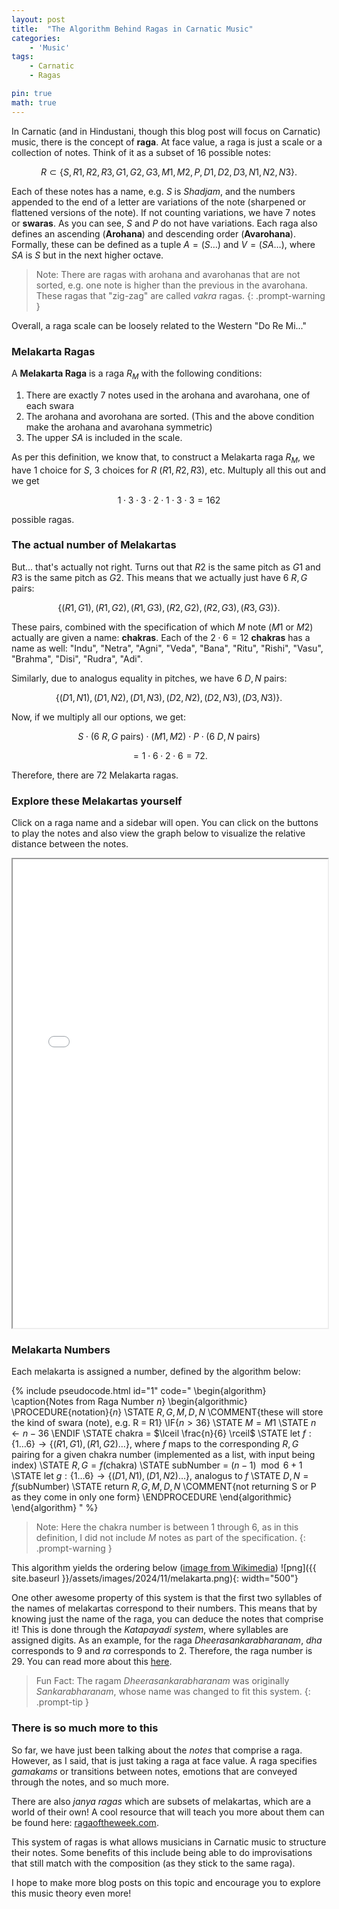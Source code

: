 ```yaml
---
layout: post
title:  "The Algorithm Behind Ragas in Carnatic Music"
categories:
    - 'Music'
tags:
    - Carnatic
    - Ragas

pin: true
math: true
---
```


In Carnatic (and in Hindustani, though this blog post will focus on Carnatic) music, there is the concept of **raga**.  At face value, a raga is just a scale or a collection of notes.  Think of it as a subset of 16 possible notes:

$$R \subset \{S, R1, R2, R3, G1, G2, G3, M1, M2, P, D1, D2, D3, N1, N2, N3\}.$$

Each of these notes has a name, e.g. $S$ is *Shadjam*, and the numbers appended to the end of a letter are variations of the note (sharpened or flattened versions of the note).  If not counting variations, we have $7$ notes or **swaras**.  As you can see, $S$ and $P$ do not have variations.  Each raga also defines an ascending (**Arohana**) and descending order (**Avarohana**).  Formally, these can be defined as a tuple $A = (S\dots)$ and $V = (SA\dots),$ where $SA$ is $S$ but in the next higher octave.

> Note: There are ragas with arohana and avarohanas that are not sorted, e.g. one note is higher than the previous in the avarohana.  These ragas that "zig-zag" are called *vakra* ragas.
{: .prompt-warning }

Overall, a raga scale can be loosely related to the Western "Do Re Mi..."

### Melakarta Ragas

A **Melakarta Raga** is a raga $R_{M}$ with the following conditions:
1. There are exactly $7$ notes used in the arohana and avarohana, one of each swara
2. The arohana and avorohana are sorted. (This and the above condition make the arohana and avarohana symmetric)
3. The upper $SA$ is included in the scale.

As per this definition, we know that, to construct a Melakarta raga $R_{M},$ we have $1$ choice for $S$, $3$ choices for $R$ ($R1, R2, R3$), etc.  Multuply all this out and we get

$$ 1 \cdot 3 \cdot 3 \cdot 2 \cdot 1 \cdot 3 \cdot 3 = 162 $$

possible ragas.  

### The actual number of Melakartas

But... that's actually not right.  Turns out that $R2$ is the same pitch as $G1$ and $R3$ is the same pitch as $G2$.  This means that we actually just have $6$ $R, G$ pairs: 

$$\{(R1, G1), (R1, G2), (R1, G3), (R2, G2), (R2, G3), (R3, G3)\}.$$

These pairs, combined with the specification of which $M$ note ($M1$ or $M2$) actually are given a name: **chakras**.  Each of the $2 \cdot 6 = 12$ **chakras** has a name as well: "Indu", "Netra", "Agni", "Veda", "Bana", "Ritu", "Rishi", "Vasu", "Brahma", "Disi", "Rudra", "Adi". 

Similarly, due to analogus equality in pitches, we have $6$ $D, N$ pairs:

$$\{(D1,N1),(D1,N2),(D1,N3),(D2,N2),(D2,N3),(D3,N3)\}.$$

Now, if we multiply all our options, we get:

$$ S \cdot (\text{6 $R, G$ pairs}) \cdot (M1, M2) \cdot P \cdot (\text{6 $D, N$ pairs}) $$

$$ = 1 \cdot 6 \cdot 2 \cdot 6 = 72.$$

Therefore, there are $72$ Melakarta ragas.

### Explore these Melakartas yourself

Click on a raga name and a sidebar will open.  You can click on the buttons to play the notes and also view the graph below to visualize the relative distance between the notes.

<iframe src="{{ site.baseurl }}/assets/files/raga/raga.html" title="Raga Interactive" style="width: 100%; height: 750px;"></iframe>

### Melakarta Numbers

Each melakarta is assigned a number, defined by the algorithm below:

{% include pseudocode.html id="1" code="
\begin{algorithm}
\caption{Notes from Raga Number $n$}
\begin{algorithmic}
\PROCEDURE{notation}{$n$}
    \STATE $R, G, M, D, N$ \COMMENT{these will store the kind of swara (note), e.g. R = R1}
    \IF{$n > 36$}
        \STATE $M = M1$
        \STATE $n \leftarrow n - 36$ 
    \ENDIF
    \STATE chakra = $\lceil \frac{n}{6} \rceil$
    \STATE let $f: \{1\dots6\} \rightarrow \{(R1, G1), (R1, G2)\dots\}$, where $f$ maps to the corresponding $R, G$ pairing for a given chakra number (implemented as a list, with input being index)
    \STATE $R, G = f(\text{chakra})$
    \STATE subNumber = $(n - 1) \mod 6 + 1$
    \STATE let $g: \{1\dots6\} \rightarrow \{(D1, N1), (D1, N2)\dots\}$, analogus to $f$
    \STATE $D, N = f(\text{subNumber})$
    \STATE return $R, G, M, D, N$ \COMMENT{not returning S or P as they come in only one form}
\ENDPROCEDURE
\end{algorithmic}
\end{algorithm}
" %}

> Note: Here the chakra number is between 1 through 6, as in this definition, I did not include $M$ notes as part of the specification.
{: .prompt-warning }

This algorithm yields the ordering below ([image from Wikimedia](https://commons.wikimedia.org/wiki/Melakarta_ragams#/media/File:Melakarta.katapayadi.sankhya.72.png))
![png]({{ site.baseurl }}/assets/images/2024/11/melakarta.png){: width="500"}

One other awesome property of this system is that the first two syllables of the names of melakartas correspond to their numbers.  This means that by knowing just the name of the raga, you can deduce the notes that comprise it!  This is done through the *Katapayadi system*, where syllables are assigned digits.  As an example, for the raga *Dheerasankarabharanam*, *dha* corresponds to $9$ and *ra* corresponds to $2$.  Therefore, the raga number is $29$. You can read more about this [here](https://en.wikipedia.org/wiki/Katapayadi_system#Carnatic_music).

> Fun Fact: The ragam *Dheerasankarabharanam* was originally *Sankarabharanam*, whose name was changed to fit this system.
{: .prompt-tip }

### There is so much more to this

So far, we have just been talking about the *notes* that comprise a raga.  However, as I said, that is just taking a raga at face value.  A raga specifies *gamakams* or transitions between notes, emotions that are conveyed through the notes, and so much more.

There are also *janya ragas* which are subsets of melakartas, which are a world of their own!  A cool resource that will teach you more about them can be found here: [ragaoftheweek.com](https://ragaoftheweek.com/).

This system of ragas is what allows musicians in Carnatic music to structure their notes.  Some benefits of this include being able to do improvisations that still match with the composition (as they stick to the same raga).

I hope to make more blog posts on this topic and encourage you to explore this music theory even more!
